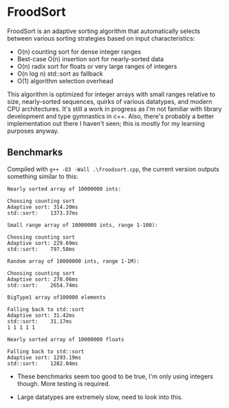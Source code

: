 # FroodSort
FroodSort is an adaptive sorting algorithm that automatically selects between various sorting strategies based on input characteristics:

* O(n) counting sort for dense integer ranges
* Best-case O(n) insertion sort for nearly-sorted data
* O(n) radix sort for floats or very large ranges of integers
* O(n log n) std::sort as fallback
* O(1) algorithm selection overhead

This algorithm is optimized for integer arrays with small ranges relative to size, nearly-sorted sequences, quirks of various datatypes, and modern CPU architectures. It's still a work in progress as I'm not familiar with library development and type gymnastics in c++. Also, there's probably a better implementation out there I haven't seen; this is mostly for my learning purposes anyway.

## Benchmarks

Compiled with `g++ -O3 -Wall .\froodsort.cpp`, the current version outputs something similar to this:

```
Nearly sorted array of 10000000 ints:

Choosing counting sort
Adaptive sort: 314.20ms
std::sort:    1373.37ms

Small range array of 10000000 ints, range 1-100):

Choosing counting sort
Adaptive sort: 229.69ms
std::sort:    797.58ms

Random array of 10000000 ints, range 1-1M):

Choosing counting sort
Adaptive sort: 278.06ms
std::sort:    2654.74ms

BigType1 array of100000 elements

Falling back to std::sort
Adaptive sort: 31.42ms
std::sort:    31.17ms
1 1 1 1 1

Nearly sorted array of 10000000 floats

Falling back to std::sort
Adaptive sort: 1293.19ms
std::sort:    1282.04ms
```

* These benchmarks seem too good to be true, I'm only using integers though. More testing is required.

* Large datatypes are extremely slow, need to look into this.
